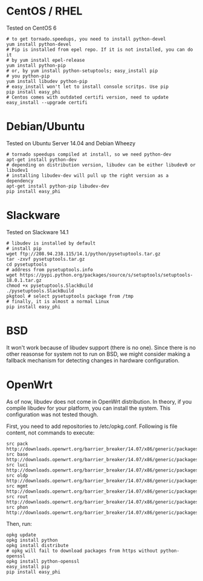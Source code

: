 
CentOS / RHEL
=========

Tested on CentOS 6

    # to get tornado.speedups, you need to install python-devel
    yum install python-devel
    # Pip is installed from epel repo. If it is not installed, you can do it
    # by yum install epel-release
    yum install python-pip
    # or, by yum install python-setuptools; easy_install pip
    # you python-pip
    yum install libudev python-pip
    # easy_install won't let to install console scritps. Use pip
    pip install easy_phi
    # Centos comes with outdated certifi version, need to update
    easy_install --upgrade certifi
    

Debian/Ubuntu
====

Tested on Ubuntu Server 14.04 and Debian Wheezy

    # tornado speedups compiled at install, so we need python-dev
    apt-get install python-dev
    # depending on distribution version, libudev can be either libudev0 or libudev1
    # installing libudev-dev will pull up the right version as a dependency
    apt-get install python-pip libudev-dev
    pip install easy_phi
    
Slackware
=====

Tested on Slackware 14.1

    # libudev is installed by default
    # install pip
    wget ftp://208.94.238.115/14.1/python/pysetuptools.tar.gz
    tar -zxvf pysetuptools.tar.gz
    cd pysetuptools
    # address from pysetuptools.info
    wget https://pypi.python.org/packages/source/s/setuptools/setuptools-18.0.1.tar.gz
    chmod +x pysetuptools.SlackBuild
    ./pysetuptools.SlackBuild
    pkgtool # select pysetuptools package from /tmp
    # finally, it is almost a normal Linux
    pip install easy_phi

    
BSD
=====

It won't work because of libudev support (there is no one).
Since there is no other reasonse for system not to run on BSD, we might consider
making a fallback mechanism for detecting changes in hardware configuration.
    
    
OpenWrt
======

As of now, libudev does not come in OpenWrt distribution. In theory, if you 
compile libudev for your platform, you can install the system. This configuration
was not tested though.

First, you need to add repositories to /etc/opkg.conf. Following is file content,
not commands to execute:

    src pack http://downloads.openwrt.org/barrier_breaker/14.07/x86/generic/packages/packages
    src base http://downloads.openwrt.org/barrier_breaker/14.07/x86/generic/packages/base
    src luci http://downloads.openwrt.org/barrier_breaker/14.07/x86/generic/packages/luci
    src oldp http://downloads.openwrt.org/barrier_breaker/14.07/x86/generic/packages/oldpackages
    src mgmt http://downloads.openwrt.org/barrier_breaker/14.07/x86/generic/packages/management
    src rout http://downloads.openwrt.org/barrier_breaker/14.07/x86/generic/packages/routing
    src phon http://downloads.openwrt.org/barrier_breaker/14.07/x86/generic/packages/telephony

Then, run:

    opkg update
    opkg install python
    opkg install distribute
    # opkg will fail to download packages from https without python-openssl
    opkg install python-openssl
    easy_install pip
    pip install easy_phi
    
